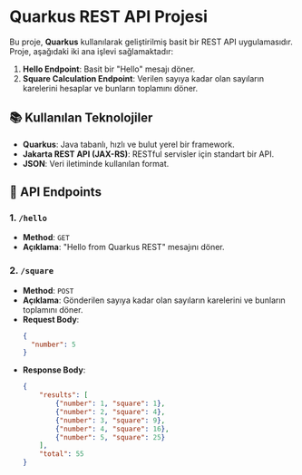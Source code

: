 
# Quarkus REST API Projesi

Bu proje, **Quarkus** kullanılarak geliştirilmiş basit bir REST API uygulamasıdır. Proje, aşağıdaki iki ana işlevi sağlamaktadır:
1. **Hello Endpoint**: Basit bir "Hello" mesajı döner.
2. **Square Calculation Endpoint**: Verilen sayıya kadar olan sayıların karelerini hesaplar ve bunların toplamını döner.

## 📚 Kullanılan Teknolojiler
- **Quarkus**: Java tabanlı, hızlı ve bulut yerel bir framework.
- **Jakarta REST API (JAX-RS)**: RESTful servisler için standart bir API.
- **JSON**: Veri iletiminde kullanılan format.


## 🚀 API Endpoints

### 1. `/hello`
- **Method**: `GET`
- **Açıklama**: "Hello from Quarkus REST" mesajını döner.

### 2. `/square`
- **Method**: `POST`
- **Açıklama**: Gönderilen sayıya kadar olan sayıların karelerini ve bunların toplamını döner.
- **Request Body**:
  ```json
  {
    "number": 5
  }

- **Response Body**:
    ```json
    {
        "results": [
            {"number": 1, "square": 1},
            {"number": 2, "square": 4},
            {"number": 3, "square": 9},
            {"number": 4, "square": 16},
            {"number": 5, "square": 25}
        ],
        "total": 55
    }

